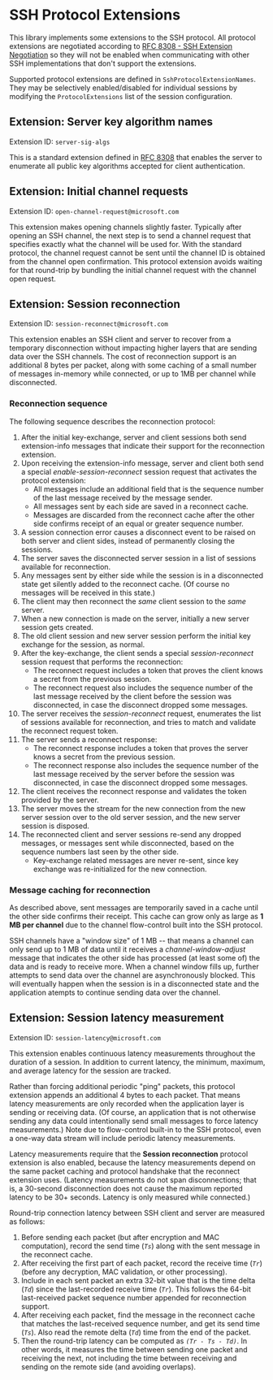 # SSH Protocol Extensions
This library implements some extensions to the SSH protocol. All protocol extensions are negotiated according to [RFC 8308 - SSH Extension Negotiation](https://tools.ietf.org/html/rfc8308) so they will not be enabled when communicating with other SSH implementations that don't support the extensions.

Supported protocol extensions are defined in `SshProtocolExtensionNames`. They may be selectively enabled/disabled for individual sessions by modifying the `ProtocolExtensions` list of the session configuration.

## Extension: Server key algorithm names
Extension ID: `server-sig-algs`

This is a standard extension defined in [RFC 8308](https://tools.ietf.org/html/rfc8308) that enables the server to enumerate all public key algorithms accepted for client authentication.

## Extension: Initial channel requests
Extension ID: `open-channel-request@microsoft.com`

This extension makes opening channels slightly faster. Typically after opening an SSH channel, the next step is to send a channel request that specifies exactly what the channel will be used for. With the standard protocol, the channel request cannot be sent until the channel ID is obtained from the channel open confirmation. This protocol extension avoids waiting for that round-trip by bundling the initial channel request with the channel open request.

## Extension: Session reconnection
Extension ID: `session-reconnect@microsoft.com`

This extension enables an SSH client and server to recover from a temporary disconnection without impacting higher layers that are sending data over the SSH channels. The cost of reconnection support is an additional 8 bytes per packet, along with some caching of a small number of messages in-memory while connected, or up to 1MB per channel while disconnected.

### Reconnection sequence

The following sequence describes the reconnection protocol:

  1. After the initial key-exchange, server and client sessions both send extension-info messages that indicate their support for the reconnection extension.
  1. Upon receiving the extension-info message, server and client both send a special _enable-session-reconnect_ session request that activates the protocol extension:
     - All messages include an additional field that is the sequence number of the last message received by the message sender.
     - All messages sent by each side are saved in a reconnect cache.
     - Messages are discarded from the reconnect cache after the other side confirms receipt of an equal or greater sequence number. 
  1. A session connection error causes a disconnect event to be raised on both server and client sides, instead of permanently closing the sessions.
  1. The server saves the disconnected server session in a list of sessions available for reconnection.
  1. Any messages sent by either side while the session is in a disconnected state get silently added to the reconnect cache. (Of course no messages will be received in this state.)
  1. The client may then reconnect the _same_ client session to the _same_ server.
  1. When a new connection is made on the server, initially a new server session gets created.
  1. The old client session and new server session perform the initial key exchange for the session, as normal.
  1. After the key-exchange, the client sends a special _session-reconnect_ session request that performs the reconnection:
     - The reconnect request includes a token that proves the client knows a secret from the previous session.
     - The reconnect request also includes the sequence number of the last message received by the client before the session was disconnected, in case the disconnect dropped some messages.
  1. The server receives the _session-reconnect_ request, enumerates the list of sessions available for reconnection, and tries to match and validate the reconnect request token.
  1. The server sends a reconnect response:
     - The reconnect response includes a token that proves the server knows a secret from the previous session.
     - The reconnect response also includes the sequence number of the last message received by the server before the session was disconnected, in case the disconnect dropped some messages.
  1. The client receives the reconnect response and validates the token provided by the server.
  1. The server moves the stream for the new connection from the new server session over to the old server session, and the new server session is disposed.
  1. The reconnected client and server sessions re-send any dropped messages, or messages sent while disconnected, based on the sequence numbers last seen by the other side.
     - Key-exchange related messages are never re-sent, since key exchange was re-initialized for the new connection.

### Message caching for reconnection

As described above, sent messages are temporarily saved in a cache until the other side confirms their receipt. This cache can grow only as large as **1 MB per channel** due to the channel flow-control built into the SSH protocol.

SSH channels have a "window size" of 1 MB -- that means a channel can only send up to 1 MB of data until it receives a _channel-window-adjust_ message that indicates the other side has processed (at least some of) the data and is ready to receive more. When a channel window fills up, further attempts to send data over the channel are asynchronously blocked. This will eventually happen when the session is in a disconnected state and the application atempts to continue sending data over the channel.

## Extension: Session latency measurement
Extension ID: `session-latency@microsoft.com`

This extension enables continuous latency measurements throughout the duration of a session. In addition to current latency, the minimum, maximum, and average latency for the session are tracked.

Rather than forcing additional periodic "ping" packets, this protocol extension appends an additional 4 bytes to each packet. That means latency measurements are only recorded when the application layer is sending or receiving data. (Of course, an application that is not otherwise sending any data could intentionally send small messages to force latency measurements.) Note due to flow-control built-in to the SSH protocol, even a one-way data stream will include periodic latency measurements. 

Latency measurements require that the **Session reconnection** protocol extension is also enabled, because the latency measurements depend on the same packet caching and protocol handshake that the reconnect extension uses. (Latency measurements do not span disconnections; that is, a 30-second disconnection does not cause the maximum reported latency to be 30+ seconds. Latency is only measured while connected.)

Round-trip connection latency between SSH client and server are measured as follows:
 1. Before sending each packet (but after encryption and MAC computation), record the send time (_`Ts`_) along with the sent message in the reconnect cache.
 1. After receiving the first part of each packet, record the receive time (_`Tr`_) (before any decryption, MAC validation, or other processing).
 1. Include in each sent packet an extra 32-bit value that is the time delta (_`Td`_) since the last-recorded receive time (_`Tr`_). This follows the 64-bit last-received packet sequence number appended for reconnection support.
 1. After receiving each packet, find the message in the reconnect cache that matches the last-received sequence number, and get its send time (_`Ts`_). Also read the remote delta (_`Td`_) time from the end of the packet.
 1. Then the round-trip latency can be computed as _`(Tr - Ts - Td)`_. In other words, it measures the time between sending one packet and receiving the next, not including the time between receiving and sending on the remote side (and avoiding overlaps).
